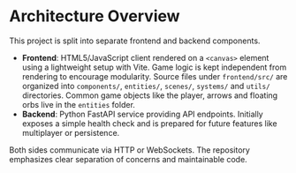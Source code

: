 # Architecture Overview

This project is split into separate frontend and backend components.

- **Frontend**: HTML5/JavaScript client rendered on a `<canvas>` element using a lightweight setup with Vite. Game logic is kept independent from rendering to encourage modularity. Source files under `frontend/src/` are organized into `components/`, `entities/`, `scenes/`, `systems/` and `utils/` directories. Common game objects like the player, arrows and floating orbs live in the `entities` folder.
- **Backend**: Python FastAPI service providing API endpoints. Initially exposes a simple health check and is prepared for future features like multiplayer or persistence.

Both sides communicate via HTTP or WebSockets. The repository emphasizes clear separation of concerns and maintainable code.
